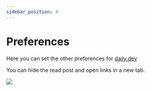 ```yaml
---
sidebar_position: 4
---
```


# Preferences

Here you can set the other preferences for [daily.dev](https://daily.dev)

You can hide the read post and open links in a new tab.


![](https://daily-now-res.cloudinary.com/image/upload/v1636617717/docs/pref1.svg)
